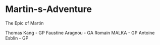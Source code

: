 # Martin-s-Adventure
The Epic of Martin

Thomas Kang - GP
Faustine Aragnou - GA
Romain MALKA - GP
Antoine Esblin - GP
